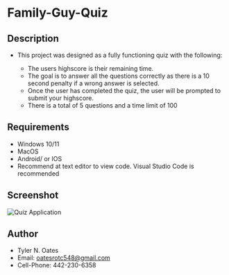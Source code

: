 # Family-Guy-Quiz

## Description

* This project was designed as a fully functioning quiz with the following:
  
  * The users highscore is their remaining time.
  * The goal is to answer all the questions correctly as there is a 10 second penalty if a wrong answer is selected.
  * Once the user  has completed the quiz, the user will be prompted to submit your highscore.
  * There is a total of 5 questions and a time limit of 100


## Requirements

  * Windows 10/11
  * MacOS 
  * Android/ or IOS
  * Recommend at text editor to view code. Visual Studio Code is recommended


## Screenshot
![Quiz Application](./assets/images/Family-Guy-Quiz.PNG)


## Author

* Tyler N. Oates
* Email: oatesrotc548@gmail.com
* Cell-Phone: 442-230-6358

